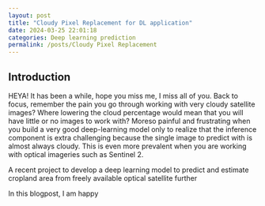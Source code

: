 ```yaml
---
layout: post
title: "Cloudy Pixel Replacement for DL application"
date: 2024-03-25 22:01:18
categories: Deep learning prediction
permalink: /posts/Cloudy Pixel Replacement
---
```

## Introduction
HEYA! It has been a while, hope you miss me, I miss all of you. Back to focus, remember the pain you go through working with very cloudy satellite images? Where lowering the cloud percentage would mean that you will have little or no images to work with? Moreso painful and frustrating when you build a very good deep-learning model only to realize that the inference component is extra challenging because the single image to predict with is almost always cloudy. This is even more prevalent when you are working with optical imageries such as Sentinel 2.

A recent project to develop a deep learning model to predict and estimate cropland area from freely available optical satellite further  



In this blogpost, I am happy  

